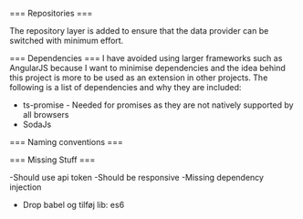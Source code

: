 


=== Repositories === 

The repository layer is added to ensure that the data provider can be switched with minimum effort. 


=== Dependencies === 
I have avoided using larger frameworks such as AngularJS because I want to minimise dependencies and the idea behind this project is more to be used as an extension in other projects. 
The following is a list of dependencies and why they are included: 

 * ts-promise - Needed for promises as they are not natively supported by all browsers
 * SodaJs 



=== Naming conventions ===

 === Missing Stuff === 

-Should use api token 
-Should be responsive
-Missing dependency injection
- Drop babel og tilføj lib: es6